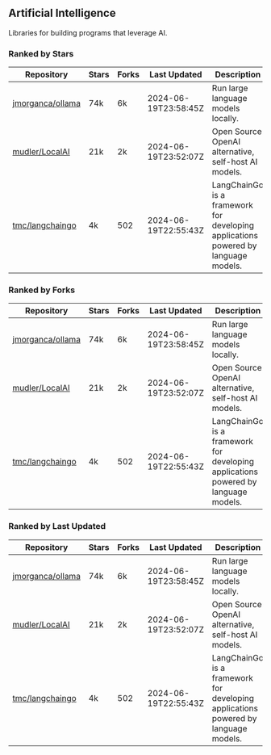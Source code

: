 ## Artificial Intelligence

Libraries for building programs that leverage AI.

### Ranked by Stars

| Repository | Stars | Forks | Last Updated | Description | 
|------------|-------|-------|--------------|-------------|
| [jmorganca/ollama](https://github.com/jmorganca/ollama) | 74k | 6k | 2024-06-19T23:58:45Z |  Run large language models locally. |
| [mudler/LocalAI](https://github.com/mudler/LocalAI) | 21k | 2k | 2024-06-19T23:52:07Z |  Open Source OpenAI alternative, self-host AI models. |
| [tmc/langchaingo](https://github.com/tmc/langchaingo) | 4k | 502 | 2024-06-19T22:55:43Z |  LangChainGo is a framework for developing applications powered by language models. |

### Ranked by Forks

| Repository | Stars | Forks | Last Updated | Description | 
|------------|-------|-------|--------------|-------------|
| [jmorganca/ollama](https://github.com/jmorganca/ollama) | 74k | 6k | 2024-06-19T23:58:45Z |  Run large language models locally. |
| [mudler/LocalAI](https://github.com/mudler/LocalAI) | 21k | 2k | 2024-06-19T23:52:07Z |  Open Source OpenAI alternative, self-host AI models. |
| [tmc/langchaingo](https://github.com/tmc/langchaingo) | 4k | 502 | 2024-06-19T22:55:43Z |  LangChainGo is a framework for developing applications powered by language models. |

### Ranked by Last Updated

| Repository | Stars | Forks | Last Updated | Description | 
|------------|-------|-------|--------------|-------------|
| [jmorganca/ollama](https://github.com/jmorganca/ollama) | 74k | 6k | 2024-06-19T23:58:45Z |  Run large language models locally. |
| [mudler/LocalAI](https://github.com/mudler/LocalAI) | 21k | 2k | 2024-06-19T23:52:07Z |  Open Source OpenAI alternative, self-host AI models. |
| [tmc/langchaingo](https://github.com/tmc/langchaingo) | 4k | 502 | 2024-06-19T22:55:43Z |  LangChainGo is a framework for developing applications powered by language models. |

